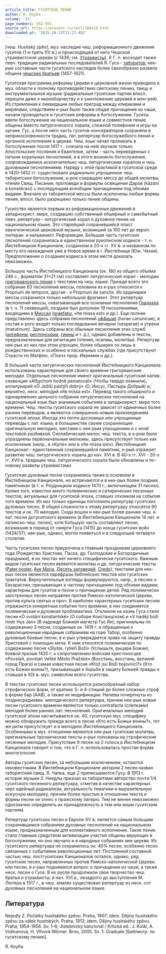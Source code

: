 ```yaml
---
article_title: ГУСИТСКОЕ ПЕНИЕ
author: Я. Коуба
volume: '13'
page_numbers: 502-503
source_url: https://pravenc.ru/text/168418.html
downloaded_at: '2025-10-13T11:27:45Z'
---
```


[чеш. Husitský zpĕv], муз. наследие чеш. реформационного движения гуситов (1-я треть XV в.) и происходящей от него Чешской утраквистской церкви (с 1436; см. [Утраквисты](https://pravenc.ru/text/Утраквисты.html)). К Г. п. восходят также певч. традиции радикальных последователей Я. Гуса - [таборитов](https://pravenc.ru/text/таборитов.html); нек-рые составные части гуситского наследия более своеобразно развила община [чешских братьев](<https://pravenc.ru/text/чешских братьев.html>) (1457-1621).

Гуситская программа реформы Церкви и церковной жизни приводила в муз. области к полному противодействию светскому пению, танцу и инструментальной музыке (радикальные гуситские партии впосл. перешли даже к иконоборчеству и к уничтожению церквей и мон-рей). Из стремления к ликвидации любых преград между клириками и мирянами, следствием к-рых было также общее причащение из чаши, начали проводиться и гуситские реформы в богослужении. Гуситы ввели богослужение на национальном языке и совместное пение общины вместо литургического хорала, сложной полифонии и игры на органе. Гус, а после него часть гуситов-консерваторов сохраняли в неприкосновенности традиц. лат. репертуар богослужебного пения и органное исполнение в церкви. Чеш. язык начал проникать в богослужение после 1417 г.: сначала на нем звучали только Апостольские послания и Евангелие, затем - часть переведенных с латыни хоральных песнопений, и в итоге возникло богослужение, сопровождаемое исключительно чеш. литургическим хоралом и чеш. духовными песнопениями. Наряду с этой практикой в гуситской среде в 1420-1452 гг. существовало радикально упрощенное чеш. таборитское богослужение, к-рое сокращало мессу до общей молитвы, чтения Свящ. Писания, проповеди и формулы освящения Даров (kázání a konsekraci) с последующим всеобщим причащением под обоими видами. Вначале из таборитской мессы были исключены любые формы пения, впосл. было разрешено только пение общины.

Гуситство является первым из реформационных движений в западнохрист. мире, создавших собственный обширный и самобытный певч. репертуар - литургический хорал и духовное пение на национальном языке. Это старейший сохранившийся пласт евангелической церковной музыки, возникший за 100 лет до европ. лютеран. и кальвинист. Реформации. Бо́льшая часть гуситских песнопений сохранилась в единственном рукописном кодексе - т. н. Йистебницком Канционале, созданном в 20-х гг. XV в. и названном по месту его нахождения уже в Новое время в г. Йистебнице (Юж. Чехия). Предположение о создании кодекса в этом месте доказать невозможно.

Бо́льшую часть Йистебницкого Канционала (ок. 180 из общего объема 246 с., форматом 31×21 см) составляет литургический хорал - мелодии [григорианского пения](<https://pravenc.ru/text/ГРИГОРИАНСКОЕ ПЕНИЕ.html>) с текстами на чеш. языке. Прежде всего это собрание 63 песнопений мессы, половина из к-рых относится к Proprium de tempore, другая - к Proprium de sanctis. Из ординария мессы сохранился только небольшой фрагмент. Этот репертуар песнопений мессы, охватывающий все основные песнопения [Градуала](https://pravenc.ru/text/Градуала.html) (в т. ч. 11 секвенций), позднее был дополнен 19 песнопениями, входящими в [Миссал](https://pravenc.ru/text/Миссал.html) ([praefatio](https://pravenc.ru/text/praefatio.html), «Ite missa est» и др.). Еще полнее представлено здесь собрание песнопений [оффиция](https://pravenc.ru/text/оффиция.html) (horae canonicae), в состав к-рого входят только последования вечерни (vesperae) и утрени (matutinum). Здесь собраны все обычные песнопения этих служб ([антифоны](https://pravenc.ru/text/АНТИФОН.html), [респонсории](https://pravenc.ru/text/респонсорий.html), [гимны](https://pravenc.ru/text/гимны.html) и т. д.), однако добавлены и тексты, предназначенные для речитации (чтения, псалмы, молитвы). Репертуар нек-рых из них при этом упрощен, более обширен он лишь в рождественских и особенно в пасхальных службах (где присутствуют Страсти по Матфею, «Плач» прор. Иеремии и др.).

В бо́льшей части литургических песнопений Йистебницкого Канционала использованы характерные для своего времени григорианские мелодии. Отдельные песнопения имеют оригинальный гуситский напев: секвенция «Aťbychom hodnĕ pamatovali» (Чтобы твердо помнили), аллилуиарий «Ó Ježíši pastýři dobrý» 
(О, Иисус, Пастырь Добрый) и, вероятно, неск. мелодий «Ite missa est». Перевод такого обширного и одновременно цельного собрания литургических песнопений на национальный язык был значимым событием в западнохрист. мире того времени. Чеш. тексты гуситского хорала не зависят от единичных более ранних переводов, а являются совершенно новым произведением гуситской эпохи. Иногда это почти дословные или упрощенные переводы с лат. языка, в большинстве своем сохраняющие оригинальную мелодию, местами с нек-рым упрощением и с иной текстовой разбивкой. Силлабический мелос чеш. текста, в к-ром были упразднены первоначальные мелизмы, здесь присутствует только как исключение (напр., в «Kyrie» или в «Ite missa est»). Йистебницкий Канционал - единственный сохранившийся памятник, к-рый отражает развитие чеш. литургического хорала до нач. XVI в. В 40-х гг. XVI - 20-х гг. XVII в. традиции чеш. литургического хорала были обновлены и по-новому развиты утраквистами.

Гуситские духовные песни сохранились также в основном в Йистебницком Канционале, но встречаются и в нек-рых более поздних памятниках (в т. н. Роудницком кодексе 1470 г., включающем 31 песню). Кроме того, известно много полемических и сатирических песенных текстов, актуальных для гуситской эпохи, ставших откликом на события того времени. Из них только единицы пополнили репертуар гуситских духовных песен. В общей сложности к этому репертуару относятся 90 текстов и ок. 70 мелодий. Сюда вошли и нек-рые более ранние чеш. и лат. песни догуситского времени (в Йистебницком Канционале 14 лат. и латинско-чеш. песен), хотя бо́льшую часть составляют песни, возникшие в период от смерти Гуса (1415) до конца гуситских войн (1434/37); нек-рые, однако, могли появиться и в следующей четверти столетия.

Часть гуситских песен приурочена к главным праздникам церковного года (Рождество Христово, Пасха, др. Господские и Богородичные праздники), в их текстах нет ничего специфически гуситского. Важным видом гуситских песен являются молитвы и др. литургические тексты ([Pater noster](<https://pravenc.ru/text/Pater noster.html>), [Ave Maria](<https://pravenc.ru/text/Ave Maria.html>), [Десять заповедей](<https://pravenc.ru/text/Десять заповедей.html>), [Credo](https://pravenc.ru/text/Credo.html)); текстами для нек-рых песен являются парафразы библейских текстов или гуситских трактатов. Вероучительные взгляды формулируются, напр., в песнях о Евхаристии, призывающих к частому причащению под обоими видами; характерны для гуситов и песни о причащении детей. Ряд полемически заостренных песен направлен против Римско-католической Церкви, против культа святых и проч. В наиболее характерных гуситских песнях отражаются конкретные события того времени, в них соединяется полемическая и духовная проблематика. Откликом на казнь Гуса стали песни «Ó svolání konstantské» (О соборе Констанцском) и «V nadĕji boží mistr Hus Jan» (В надежде Божией магистр Гус Ян); оригинальны по содержанию 3 песни, созданные ок. 1419 г. и обращенные к революционным народным собраниям на горе Табор, особенно духовные боевые песни, в к-рых утверждается право на защиту правды Христовой с помощью меча. К ним относятся полемическая по содержанию песня «Slyšte, rytieři Boží» (Услышьте, рыцари Божии), боевой призыв 1420 г. к сопротивлению войскам крестоносцев «Povstaň, povstaň Veliké Mĕsto Pražské» (Восстань, восстань, великий город Прага) и самая известная песня «Ktož jsú Boží bojovníci?» 
(Кто есть Божии воины?), призывающая к борьбе в защиту Божией правды и ставшая в XIX в. муз. символом всего гуситства.

В текстах гуситских песен используется разнообразный набор строфических форм, от кратких 3- и 4-стиший до более сложных строф в форме бар (ААВ), а также их модификации. Напевы почерпнуты из позднесредневек. мелодического репертуара, причем нек-рые новые песни гуситского времени являются только contrafacta (слепками) мелодий более ранних лат. песнопений. Оригинальных мелодий гуситской эпохи насчитывается ок. 40, гуситскую муз. специфику можно обнаружить прежде всего в песне «Кто есть Божьи воины?», тот же ритм присутствует и в мелодиях Йистебницкого Канционала. Особенными в муз. отношении являются нек-рые гуситские молитвы, оригинальные прозаические тексты к-рых положены на строфические песенные мелодии. Присутствие 9 песен на 2 голоса в Йистебницком Канционале говорит о том, что в Г. п. использовалась простая форма многоголосия.

Авторы гуситских песен, за небольшим исключением, остаются неизвестными. В Йистебницком Канционале автором 2 песен назван таборитский свящ. Я. Чапка, еще 2 приписываются Гусу. В 1913 г. историк музыки З. Неедлы признал за таборитами авторство почти 1/4 гуситского песенного репертуара, отметив в качестве характерных черт идейный радикализм, актуальность тематики и выразительную искусную мелодику, причем более простые в отношении текста и формы песни он отнес к пражскому лагерю. Тем не менее невозможно однозначно определить их принадлежность к тем или иным гуситским партиям.

Репертуар гуситских песен в Европе XV в. является самым большим сохранившимся собранием духовных песнопений на национальном языке, предназначенным для коллективного исполнения. Такое пение стало главным средством активизации участия общины верующих в богослужении, но оно звучало и в народных собраниях вне церкви. Из гуситского репертуара не сохранилось ок. 40% песен, особенно тесно связанных с событиями революционных лет. Постоянной составной частью чеш. постгуситских Канционалов остался, однако, ряд гуситских песен, направленных против Римско-католической Церкви, или песен, в к-рых поднимался вопрос о причащении из чаши, а также неск. песен о Гусе. В их русле продолжили свое творчество чеш. братья и утраквисты; в нач. XVI в., незадолго до выступления М. Лютера в 1517 г., в чеш. землях существовал репертуар из неск. сот духовных песнопений на национальном языке.

## Литература

Nejedlý Z. Počátky husitského zpĕvu. Praha, 1907; idem. Dĕjiny husitského zpĕvu za válek husitských. Praha, 1913; idem. Dĕjiny husitského zpĕvu. Praha, 1954-1956. Sv. 1-6; Jistebnický kancionál / Krtická ed.: J. Kolár, A. Vidmanová, H. Vlhová-Wörner. Brno, 2005. Sv. 1: Graduale [Библиогр. по гуситскому пению].

Я. Коуба
